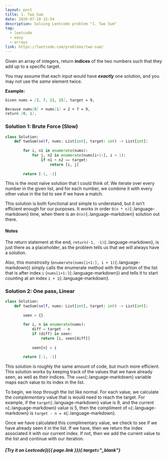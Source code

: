 ```yaml
---
layout: post
title: 1. Two Sum
date: 2020-07-10 15:54
description: Solving Leetcode problem "1. Two Sum"
tag:
  - leetcode
  - easy
  - arrays
link: https://leetcode.com/problems/two-sum/
---
```


Given an array of integers, return **indices** of the two numbers such that they add up to a specific target.

You may assume that each input would have ***exactly*** one solution, and you may not use the *same* element twice.

**Example:**

```markdown
Given nums = [2, 7, 11, 15], target = 9,

Because nums[0] + nums[1] = 2 + 7 = 9,
return [0, 1].
```

### Solution 1: Brute Force (Slow)

```python
class Solution:
    def twoSum(self, nums: List[int], target: int) -> List[int]:
        
        for i, n1 in enumerate(nums):
            for j, n2 in enumerate(nums[i+1:], i + 1):
                if n1 + n2 == target:
                    return [i, j]
                
        return [-1, -1]
```

This is the most naïve solution that I could think of. We iterate over every number in the given list, and for each number, we combine it with every other value in the list to see if we have a match.

This solution is both functional and simple to understand, but it isn't efficient enough for our purposes. It works in order `O(n * n)`{:.language-markdown} time, when there is an `O(n)`{:.language-markdown} solution out there.

#### Notes

The return statement at the end, `return(-1, -1)`{:.language-markdown}, is just there as a placeholder, as the problem tells us that we will always have a solution.

Also, this monstrosity (`enumerate(nums[i+1:], i + 1)`{:.language-markdown}) simply calls the enumerate method with the portion of the list that is after index `i` (`nums[i+1:]`{:.language-markdown}) and tells it to start counting at an index `i + 1`{:.language-markdown}.

### Solution 2: One pass, Linear

```python
class Solution:
    def twoSum(self, nums: List[int], target: int) -> List[int]:
        
        seen = {}
        
        for i, n in enumerate(nums):
            diff = target - n
            if (diff) in seen:
                return [i, seen[diff]]
            
            seen[n] = i
                
        return [-1, -1]
```

This solution is roughly the same amount of code, but much more efficient. This solution works by keeping track of the values that we have already seen, as well as their indices. The `seen`{:.language-markdown} variable maps each value to its index in the list.

To begin, we loop through the list like normal. For each value, we calculate the *complementary* value that is would need to reach the target. For example, if the `target`{:.language-markdown} value is 9, and the current `n`{:.language-markdown} value is 5, then the compliment of `n`{:.language-markdown} is `target - n = 4`{:.language-markdown}. 

Once we have calculated this complimentary value, we check to see if we have already seen it in the list. If we have, then we return the index associated it with our current index. If not, then we add the current value to the list and continue with our iteration.

##### [Try it on Leetcode]({{ page.link }}){:target="_blank"}